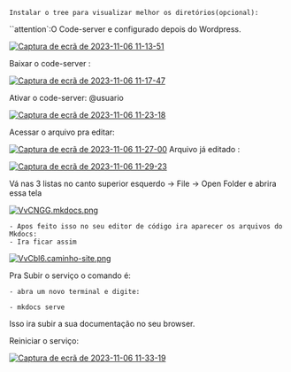 `Instalar o tree para visualizar melhor os diretórios(opcional):`

``attention`:O Code-server e configurado depois do Wordpress.


[![Captura de ecrã de 2023-11-06 11-13-51](https://i.im.ge/2023/11/06/y5QV4P.Captura-de-ecra-de-2023-11-06-11-13-51.png)](https://im.ge/i/y5QV4P)


Baixar o code-server :


[![Captura de ecrã de 2023-11-06 11-17-47](https://i.im.ge/2023/11/06/y5Tp79.Captura-de-ecra-de-2023-11-06-11-17-47.png)](https://im.ge/i/y5Tp79)


Ativar o code-server: @usuario


[![Captura de ecrã de 2023-11-06 11-23-18](https://i.im.ge/2023/11/06/y5orCP.Captura-de-ecra-de-2023-11-06-11-23-18.png)](https://im.ge/i/y5orCP)




Acessar o arquivo pra editar:


[![Captura de ecrã de 2023-11-06 11-27-00](https://i.im.ge/2023/11/06/y5oLvx.Captura-de-ecra-de-2023-11-06-11-27-00.png)](https://im.ge/i/y5oLvx)
Arquivo já editado :


[![Captura de ecrã de 2023-11-06 11-29-23](https://i.im.ge/2023/11/06/y5oj0z.Captura-de-ecra-de-2023-11-06-11-29-23.png)](https://im.ge/i/y5oj0z)



Vá nas 3 listas no canto superior esquerdo -> File -> Open Folder e abrira essa tela

[![VvCNGG.mkdocs.png](https://i.im.ge/2024/07/27/VvCNGG.mkdocs.png)](https://im.ge/i/mkdocs.VvCNGG)

    - Apos feito isso no seu editor de código ira aparecer os arquivos do Mkdocs:
    - Ira ficar assim

[![VvCbl6.caminho-site.png](https://i.im.ge/2024/07/27/VvCbl6.caminho-site.png)](https://im.ge/i/caminho-site.VvCbl6)

Pra Subir o serviço o comando é:

    - abra um novo terminal e digite:

    - mkdocs serve

Isso ira subir a sua documentação no seu browser.

Reiniciar o serviço:

[![Captura de ecrã de 2023-11-06 11-33-19](https://i.im.ge/2023/11/06/y5oEfM.Captura-de-ecra-de-2023-11-06-11-33-19.png)](https://im.ge/i/y5oEfM)
